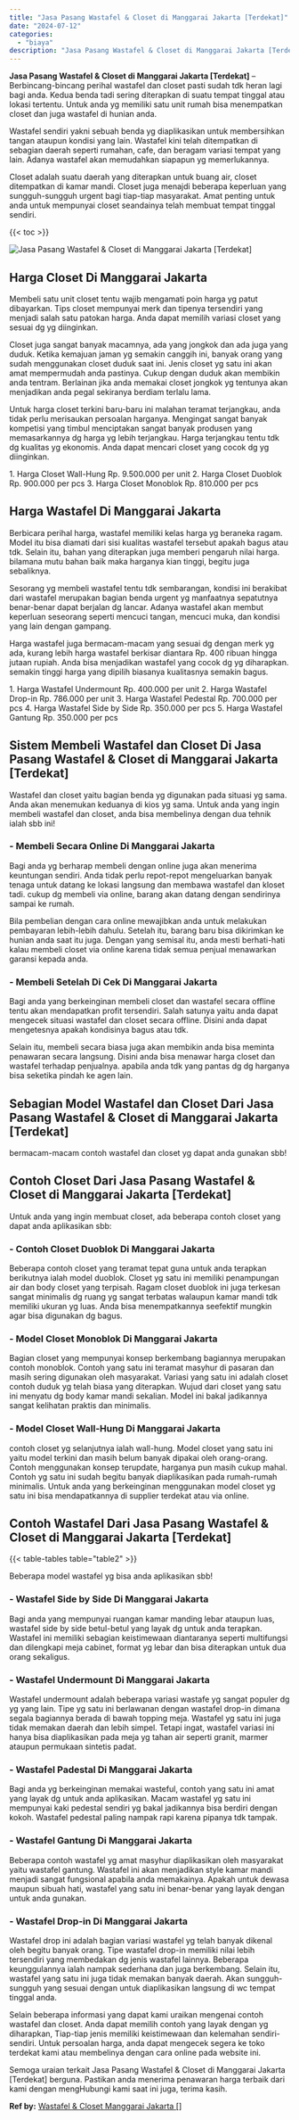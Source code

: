 ```yaml
---
title: "Jasa Pasang Wastafel & Closet di Manggarai Jakarta [Terdekat]"
date: "2024-07-12"
categories: 
  - "biaya"
description: "Jasa Pasang Wastafel & Closet di Manggarai Jakarta [Terdekat]. Semoga uraian terkait Jasa Pasang Wastafel & Closet di Manggarai Jakarta [Terdekat] berguna...."
---
```


**Jasa Pasang Wastafel & Closet di Manggarai Jakarta \[Terdekat\]** – Berbincang-bincang perihal wastafel dan closet pasti sudah tdk heran lagi bagi anda. Kedua benda tadi sering diterapkan di suatu tempat tinggal atau lokasi tertentu. Untuk anda yg memiliki satu unit rumah bisa menempatkan closet dan juga wastafel di hunian anda.

Wastafel sendiri yakni sebuah benda yg diaplikasikan untuk membersihkan tangan ataupun kondisi yang lain. Wastafel kini telah ditempatkan di sebagian daerah seperti rumahan, cafe, dan beragam variasi tempat yang lain. Adanya wastafel akan memudahkan siapapun yg memerlukannya.

Closet adalah suatu daerah yang diterapkan untuk buang air, closet ditempatkan di kamar mandi. Closet juga menajdi beberapa keperluan yang sungguh-sungguh urgent bagi tiap-tiap masyarakat. Amat penting untuk anda untuk mempunyai closet seandainya telah membuat tempat tinggal sendiri.

{{< toc >}}

![Jasa Pasang Wastafel & Closet di Manggarai Jakarta [Terdekat]](/images/wastafel-closet-murah36.png)

## Harga Closet Di Manggarai Jakarta

Membeli satu unit closet tentu wajib mengamati poin harga yg patut dibayarkan. Tips closet mempunyai merk dan tipenya tersendiri yang menjadi salah satu patokan harga. Anda dapat memilih variasi closet yang sesuai dg yg diinginkan.

Closet juga sangat banyak macamnya, ada yang jongkok dan ada juga yang duduk. Ketika kemajuan jaman yg semakin canggih ini, banyak orang yang sudah menggunakan closet duduk saat ini. Jenis closet yg satu ini akan amat mempermudah anda pastinya. Cukup dengan duduk akan membikin anda tentram. Berlainan jika anda memakai closet jongkok yg tentunya akan menjadikan anda pegal sekiranya berdiam terlalu lama.

Untuk harga closet terkini baru-baru ini malahan teramat terjangkau, anda tidak perlu merisaukan persoalan harganya. Mengingat sangat banyak kompetisi yang timbul menciptakan sangat banyak produsen yang memasarkannya dg harga yg lebih terjangkau. Harga terjangkau tentu tdk dg kualitas yg ekonomis. Anda dapat mencari closet yang cocok dg yg diinginkan.

1\. Harga Closet Wall-Hung Rp. 9.500.000 per unit 2. Harga Closet Duoblok Rp. 900.000 per pcs 3. Harga Closet Monoblok Rp. 810.000 per pcs

## Harga Wastafel Di Manggarai Jakarta

Berbicara perihal harga, wastafel memiliki kelas harga yg beraneka ragam. Model itu bisa diamati dari sisi kualitas wastafel tersebut apakah bagus atau tdk. Selain itu, bahan yang diterapkan juga memberi pengaruh nilai harga. bilamana mutu bahan baik maka harganya kian tinggi, begitu juga sebaliknya.

Sesorang yg membeli wastafel tentu tdk sembarangan, kondisi ini berakibat dari wastafel merupakan bagian benda urgent yg manfaatnya sepatutnya benar-benar dapat berjalan dg lancar. Adanya wastafel akan membut keperluan seseorang seperti mencuci tangan, mencuci muka, dan kondisi yang lain dengan gampang.

Harga wastafel juga bermacam-macam yang sesuai dg dengan merk yg ada, kurang lebih harga wastafel berkisar diantara Rp. 400 ribuan hingga jutaan rupiah. Anda bisa menjadikan wastafel yang cocok dg yg diharapkan. semakin tinggi harga yang dipilih biasanya kualitasnya semakin bagus.

1\. Harga Wastafel Undermount Rp. 400.000 per unit 2. Harga Wastafel Drop-in Rp. 786.000 per unit 3. Harga Wastafel Pedestal Rp. 700.000 per pcs 4. Harga Wastafel Side by Side Rp. 350.000 per pcs 5. Harga Wastafel Gantung Rp. 350.000 per pcs

## Sistem Membeli Wastafel dan Closet Di Jasa Pasang Wastafel & Closet di Manggarai Jakarta \[Terdekat\]

Wastafel dan closet yaitu bagian benda yg digunakan pada situasi yg sama. Anda akan menemukan keduanya di kios yg sama. Untuk anda yang ingin membeli wastafel dan closet, anda bisa membelinya dengan dua tehnik ialah sbb ini!

### \- Membeli Secara Online Di Manggarai Jakarta

Bagi anda yg berharap membeli dengan online juga akan menerima keuntungan sendiri. Anda tidak perlu repot-repot mengeluarkan banyak tenaga untuk datang ke lokasi langsung dan membawa wastafel dan kloset tadi. cukup dg membeli via online, barang akan datang dengan sendirinya sampai ke rumah.

Bila pembelian dengan cara online mewajibkan anda untuk melakukan pembayaran lebih-lebih dahulu. Setelah itu, barang baru bisa dikirimkan ke hunian anda saat itu juga. Dengan yang semisal itu, anda mesti berhati-hati kalau membeli closet via online karena tidak semua penjual menawarkan garansi kepada anda.

### \- Membeli Setelah Di Cek Di Manggarai Jakarta

Bagi anda yang berkeinginan membeli closet dan wastafel secara offline tentu akan mendapatkan profit tersendiri. Salah satunya yaitu anda dapat mengecek situasi wastafel dan closet secara offline. Disini anda dapat mengetesnya apakah kondisinya bagus atau tdk.

Selain itu, membeli secara biasa juga akan membikin anda bisa meminta penawaran secara langsung. Disini anda bisa menawar harga closet dan wastafel terhadap penjualnya. apabila anda tdk yang pantas dg dg harganya bisa seketika pindah ke agen lain.

## Sebagian Model Wastafel dan Closet Dari Jasa Pasang Wastafel & Closet di Manggarai Jakarta \[Terdekat\]

bermacam-macam contoh wastafel dan closet yg dapat anda gunakan sbb!

## Contoh Closet Dari Jasa Pasang Wastafel & Closet di Manggarai Jakarta \[Terdekat\]

Untuk anda yang ingin membuat closet, ada beberapa contoh closet yang dapat anda aplikasikan sbb:

### \- Contoh Closet Duoblok Di Manggarai Jakarta

Beberapa contoh closet yang teramat tepat guna untuk anda terapkan berikutnya ialah model duoblok. Closet yg satu ini memiliki penampungan air dan body closet yang terpisah. Ragam closet duoblok ini juga terkesan sangat minimalis dg ruang yg sangat terbatas walaupun kamar mandi tdk memiliki ukuran yg luas. Anda bisa menempatkannya seefektif mungkin agar bisa digunakan dg bagus.

### \- Model Closet Monoblok Di Manggarai Jakarta

Bagian closet yang mempunyai konsep berkembang bagiannya merupakan contoh monoblok. Contoh yang satu ini teramat masyhur di pasaran dan masih sering digunakan oleh masyarakat. Variasi yang satu ini adalah closet contoh duduk yg telah biasa yang diterapkan. Wujud dari closet yang satu ini menyatu dg body kamar mandi sekalian. Model ini bakal jadikannya sangat kelihatan praktis dan minimalis.

### \- Model Closet Wall-Hung Di Manggarai Jakarta

contoh closet yg selanjutnya ialah wall-hung. Model closet yang satu ini yaitu model terkini dan masih belum banyak dipakai oleh orang-orang. Contoh menggunakan konsep terupdate, harganya pun masih cukup mahal. Contoh yg satu ini sudah begitu banyak diaplikasikan pada rumah-rumah minimalis. Untuk anda yang berkeinginan menggunakan model closet yg satu ini bisa mendapatkannya di supplier terdekat atau via online.

## Contoh Wastafel Dari Jasa Pasang Wastafel & Closet di Manggarai Jakarta \[Terdekat\]

{{< table-tables table="table2" >}}

Beberapa model wastafel yg bisa anda aplikasikan sbb!

### \- Wastafel Side by Side Di Manggarai Jakarta

Bagi anda yang mempunyai ruangan kamar manding lebar ataupun luas, wastafel side by side betul-betul yang layak dg untuk anda terapkan. Wastafel ini memiliki sebagian keistimewaan diantaranya seperti multifungsi dan dilengkapi meja cabinet, format yg lebar dan bisa diterapkan untuk dua orang sekaligus.

### \- Wastafel Undermount Di Manggarai Jakarta

Wastafel undermount adalah beberapa variasi wastafe yg sangat populer dg yg yang lain. Tipe yg satu ini berlawanan dengan wastafel drop-in dimana segala bagiannya berada di bawah topping meja. Wastafel yg satu ini juga tidak memakan daerah dan lebih simpel. Tetapi ingat, wastafel variasi ini hanya bisa diaplikasikan pada meja yg tahan air seperti granit, marmer ataupun permukaan sintetis padat.

### \- Wastafel Padestal Di Manggarai Jakarta

Bagi anda yg berkeinginan memakai wasteful, contoh yang satu ini amat yang layak dg untuk anda aplikasikan. Macam wastafel yg satu ini mempunyai kaki pedestal sendiri yg bakal jadikannya bisa berdiri dengan kokoh. Wastafel pedestal paling nampak rapi karena pipanya tdk tampak.

### \- Wastafel Gantung Di Manggarai Jakarta

Beberapa contoh wastafel yg amat masyhur diaplikasikan oleh masyarakat yaitu wastafel gantung. Wastafel ini akan menjadikan style kamar mandi menjadi sangat fungsional apabila anda memakainya. Apakah untuk dewasa maupun sibuah hati, wastafel yang satu ini benar-benar yang layak dengan untuk anda gunakan.

### \- Wastafel Drop-in Di Manggarai Jakarta

Wastafel drop ini adalah bagian variasi wastafel yg telah banyak dikenal oleh begitu banyak orang. Tipe wastafel drop-in memiliki nilai lebih tersendiri yang membedakan dg jenis wastafel lainnya. Beberapa keunggulannya ialah nampak sederhana dan juga berkembang. Selain itu, wastafel yang satu ini juga tidak memakan banyak daerah. Akan sungguh-sungguh yang sesuai dengan untuk diaplikasikan langsung di wc tempat tinggal anda.

Selain beberapa informasi yang dapat kami uraikan mengenai contoh wastafel dan closet. Anda dapat memilih contoh yang layak dengan yg diharapkan, Tiap-tiap jenis memiliki keistimewaan dan kelemahan sendiri-sendiri. Untuk persoalan harga, anda dapat mengecek segera ke toko terdekat kami atau membelinya dengan cara online pada website ini.

Semoga uraian terkait Jasa Pasang Wastafel & Closet di Manggarai Jakarta \[Terdekat\] berguna. Pastikan anda menerima penawaran harga terbaik dari kami dengan mengHubungi kami saat ini juga, terima kasih.

**Ref by:** [Wastafel & Closet Manggarai Jakarta []](https://id.wikipedia.org/wiki/Wastafel)
